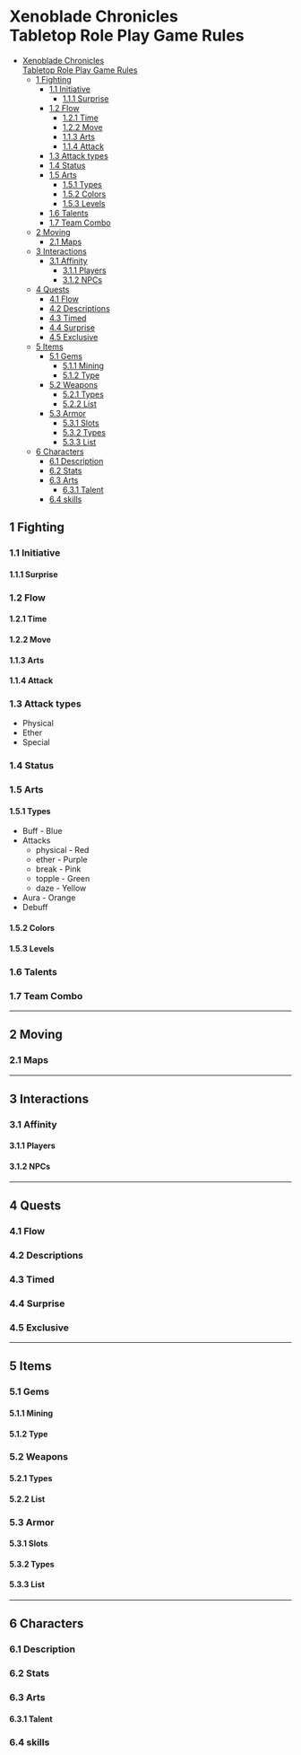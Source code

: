 # Xenoblade Chronicles <br> Tabletop Role Play Game Rules

- [Xenoblade Chronicles <br> Tabletop Role Play Game Rules](#xenoblade-chronicles--tabletop-role-play-game-rules)
  - [1 Fighting](#1-fighting)
    - [1.1 Initiative](#11-initiative)
      - [1.1.1 Surprise](#111-surprise)
    - [1.2 Flow](#12-flow)
      - [1.2.1 Time](#121-time)
      - [1.2.2 Move](#122-move)
      - [1.1.3 Arts](#113-arts)
      - [1.1.4 Attack](#114-attack)
    - [1.3 Attack types](#13-attack-types)
    - [1.4 Status](#14-status)
    - [1.5 Arts](#15-arts)
      - [1.5.1 Types](#151-types)
      - [1.5.2 Colors](#152-colors)
      - [1.5.3 Levels](#153-levels)
    - [1.6 Talents](#16-talents)
    - [1.7 Team Combo](#17-team-combo)
  - [2 Moving](#2-moving)
    - [2.1 Maps](#21-maps)
  - [3 Interactions](#3-interactions)
    - [3.1 Affinity](#31-affinity)
      - [3.1.1 Players](#311-players)
      - [3.1.2 NPCs](#312-npcs)
  - [4 Quests](#4-quests)
    - [4.1 Flow](#41-flow)
    - [4.2 Descriptions](#42-descriptions)
    - [4.3 Timed](#43-timed)
    - [4.4 Surprise](#44-surprise)
    - [4.5 Exclusive](#45-exclusive)
  - [5 Items](#5-items)
    - [5.1 Gems](#51-gems)
      - [5.1.1 Mining](#511-mining)
      - [5.1.2 Type](#512-type)
    - [5.2 Weapons](#52-weapons)
      - [5.2.1 Types](#521-types)
      - [5.2.2 List](#522-list)
    - [5.3 Armor](#53-armor)
      - [5.3.1 Slots](#531-slots)
      - [5.3.2 Types](#532-types)
      - [5.3.3 List](#533-list)
  - [6 Characters](#6-characters)
    - [6.1 Description](#61-description)
    - [6.2 Stats](#62-stats)
    - [6.3 Arts](#63-arts)
      - [6.3.1 Talent](#631-talent)
    - [6.4 skills](#64-skills)

## 1 Fighting

### 1.1 Initiative
#### 1.1.1 Surprise

### 1.2 Flow
#### 1.2.1 Time
#### 1.2.2 Move
#### 1.1.3 Arts
#### 1.1.4 Attack

### 1.3 Attack types
- Physical
- Ether
- Special

### 1.4 Status

### 1.5 Arts
#### 1.5.1 Types
- Buff - Blue
- Attacks
  - physical - Red
  - ether - Purple
  - break - Pink
  - topple - Green
  - daze - Yellow
- Aura - Orange
- Debuff
#### 1.5.2 Colors
#### 1.5.3 Levels

### 1.6 Talents

### 1.7 Team Combo

---

## 2 Moving

### 2.1 Maps

---

## 3 Interactions

### 3.1 Affinity
#### 3.1.1 Players
#### 3.1.2 NPCs

---

## 4 Quests

### 4.1 Flow

### 4.2 Descriptions

### 4.3 Timed

### 4.4 Surprise

### 4.5 Exclusive

---

## 5 Items

### 5.1 Gems
#### 5.1.1 Mining
#### 5.1.2 Type


### 5.2 Weapons
#### 5.2.1 Types
#### 5.2.2 List

### 5.3 Armor
#### 5.3.1 Slots
#### 5.3.2 Types
#### 5.3.3 List

---

## 6 Characters

### 6.1 Description

### 6.2 Stats

### 6.3 Arts

#### 6.3.1 Talent

### 6.4 skills
